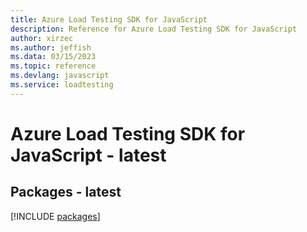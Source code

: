 ```yaml
---
title: Azure Load Testing SDK for JavaScript
description: Reference for Azure Load Testing SDK for JavaScript
author: xirzec
ms.author: jeffish
ms.data: 03/15/2023
ms.topic: reference
ms.devlang: javascript
ms.service: loadtesting
---
```

# Azure Load Testing SDK for JavaScript - latest
## Packages - latest
[!INCLUDE [packages](load-testing-index.md)]